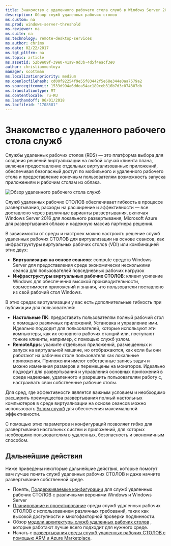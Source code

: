 ```yaml
---
title: Знакомство с удаленного рабочего стола служб в Windows Server 2016
description: Обзор служб удаленных рабочих столов
ms.custom: na
ms.prod: windows-server-threshold
ms.reviewer: na
ms.suite: na
ms.technology: remote-desktop-services
ms.author: chrimo
ms.date: 02/22/2017
ms.tgt_pltfrm: na
ms.topic: article
ms.assetid: 52b9e09f-39e0-41a9-9d3b-4d5f4eacf3e0
author: christianmontoya
manager: scottman
ms.localizationpriority: medium
ms.openlocfilehash: cd00f92254f9e55f83442f5e68e344e0aa7579a2
ms.sourcegitcommit: 1533d994a6ddea54ac189ceb316b7d3c074307db
ms.translationtype: MT
ms.contentlocale: ru-RU
ms.lasthandoff: 06/01/2018
ms.locfileid: "1708581"
---
```

# <a name="welcome-to-remote-desktop-services"></a>Знакомство с удаленного рабочего стола служб 

Службы удаленных рабочих столов (RDS) — это платформа выбора для создания решений виртуализации на любой случай клиента плана, включая предоставление отдельных виртуализованных приложений, обеспечивая безопасный доступ по мобильного и удаленного рабочего стола и предоставление конечным пользователям возможность запуска приложениям и рабочим столам из облака.

![Обзор удаленного рабочего стола служб](.\media\rds-overview.png)

Служб удаленных рабочих СТОЛОВ обеспечивает гибкость в процессе развертывания, расходы на расширение и эффективности — все доставлено через различные варианты развертывания, включая Windows Server 2016 для локального развертывания, Microsoft Azure для развертываний облако и надежную массив партнера решения.

В зависимости от среды и настроек можно настроить решение служб удаленных рабочих СТОЛОВ для виртуализации на основе сеансов, как инфраструктуры виртуальных рабочих столов (VDI) или комбинацией этих двух:

- **Виртуализация на основе сеансов**: compute средств Windows Server для предоставления среде экономически несколькими сеанса для пользователей повседневных рабочих нагрузок
- **Инфраструктуры виртуальных рабочих СТОЛОВ**: клиент усиление Windows для обеспечения высокой производительности, совместимости приложений и знания, что пользователи поставлено из свой рабочий стол Windows.

В этих средах виртуализации у вас есть дополнительные гибкость при публикации для пользователей:

- **Настольные ПК**: предоставить пользователям полный рабочий стол с помощью различных приложений, Установка и управление ими. Идеально подходит для пользователей, которые используют эти компьютеры, как их основного рабочих станций или, поступают тонкие клиенты, например, с помощью служб узлом.
- **RemoteApps**: укажите отдельных приложений, размещенных и запуск на виртуальной машине, но отображаются, как если бы они работают на рабочем столе пользователя как локальные приложения. Приложения имеют собственные запись задач и можно изменения размеров и перемещены на мониторов. Идеально подходит для развертывания и управления основных приложений в среде надежные, удаленного и разрешить пользователям работу с, настраивать свои собственные рабочие столы.

Для сред, где эффективности является важным условием и необходимо расширить преимущества развертывания полный настольных компьютеров в среде виртуализации на основе сеансов можно использовать [Узлом служб](../multipoint-services/multipoint-services.md) для обеспечения максимальной эффективности. 

С помощью этих параметров и конфигураций позволяет гибко для развертывания настольных систем и приложений, для которых необходимо пользователям в удаленных, безопасность и экономичным способом.

## <a name="next-steps"></a>Дальнейшие действия

Ниже приведены некоторые дальнейшие действия, которые помогут вам лучше понять служб удаленных рабочих СТОЛОВ и даже начните развертывание собственной среде.
-   Понять, [Поддерживаемые конфигурации](rds-supported-config.md) для служб удаленных рабочих СТОЛОВ с различными версиями Windows и Windows Server
-   [Планирование и проектирование](rds-plan-and-design.md) среды служб удаленных рабочих СТОЛОВ с использованием различных требований, таких как высокой доступности и многофакторной проверки подлинности.
-   Обзор [модели архитектуры служб удаленных рабочих столов](desktop-hosting-logical-architecture.md) , которые работают лучше всего подходит для нужного среде.
-   Начать с [развертывания среды служб удаленных рабочих СТОЛОВ с помощью ARM и Azure Marketplace](rds-in-azure.md).
